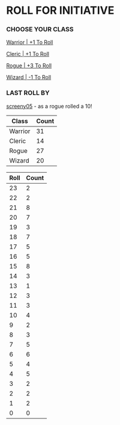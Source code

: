 # ROLL FOR INITIATIVE
### CHOOSE YOUR CLASS

[Warrior | +1 To Roll](https://github.com/benjaminsampica/benjaminsampica/issues/new?title=roll%7Cwarrior&body=Just+click+%27Submit+new+issue%27.)

[Cleric | +1 To Roll](https://github.com/benjaminsampica/benjaminsampica/issues/new?title=roll%7Ccleric&body=Just+click+%27Submit+new+issue%27.)

[Rogue | +3 To Roll](https://github.com/benjaminsampica/benjaminsampica/issues/new?title=roll%7Crogue&body=Just+click+%27Submit+new+issue%27.)

[Wizard | -1 To Roll](https://github.com/benjaminsampica/benjaminsampica/issues/new?title=roll%7Cwizard&body=Just+click+%27Submit+new+issue%27.)
### LAST ROLL BY
[screeny05](https://www.github.com/screeny05) - as a rogue rolled a 10!

|Class|Count|
|-|-|
|Warrior|31|
|Cleric|14|
|Rogue|27|
|Wizard|20|

|Roll|Count|
|-|-|
|23|2
|22|2
|21|8
|20|7
|19|3
|18|7
|17|5
|16|5
|15|8
|14|3
|13|1
|12|3
|11|3
|10|4
|9|2
|8|3
|7|5
|6|6
|5|4
|4|5
|3|2
|2|2
|1|2
|0|0

